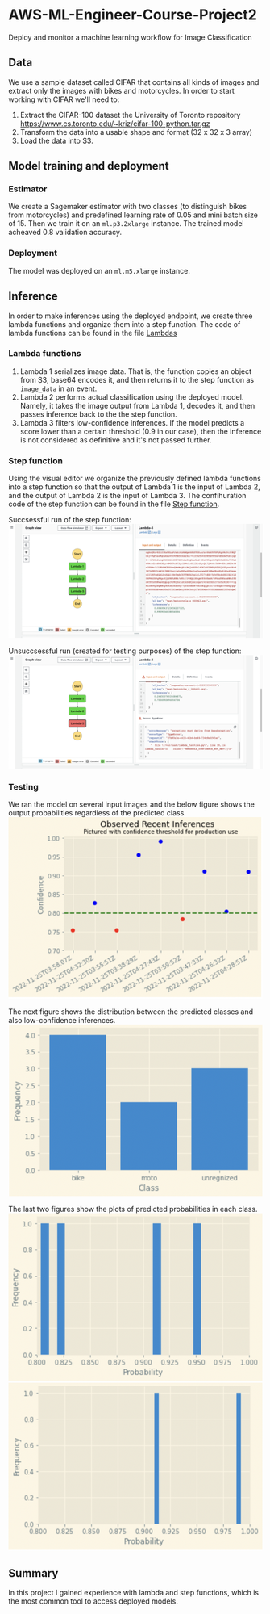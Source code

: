 # AWS-ML-Engineer-Course-Project2
Deploy and monitor a machine learning workflow for Image Classification

## Data
We use a sample dataset called CIFAR that contains all kinds of images and extract only the images with bikes and motorcycles. In order to start working with CIFAR we'll need to:

1. Extract the CIFAR-100 dataset the University of Toronto repository https://www.cs.toronto.edu/~kriz/cifar-100-python.tar.gz 
2. Transform the data into a usable shape and format (32 x 32 x 3 array)
3. Load the data into S3.

## Model training and deployment

### Estimator
We create a Sagemaker estimator with two classes (to distinguish bikes from motorcycles) and predefined learning rate of 0.05 and mini batch size of 15. Then we train it on an `ml.p3.2xlarge` instance. The trained model acheaved 0.8 validation accuracy.

### Deployment
The model was deployed on an `ml.m5.xlarge` instance.

## Inference
In order to make inferences using the deployed endpoint, we create three lambda functions and organize them into a step function. The code of lambda functions can be found in the file [Lambdas](lambda.py)

### Lambda functions
1. Lambda 1 serializes image data. That is, the function copies an object from S3, base64 encodes it, and then returns it to the step function as `image_data` in an event.
2. Lambda 2 performs actual classification using the deployed model. Namely, it takes the image output from Lambda 1, decodes it, and then passes inference back to the the step function.
3. Lambda 3 filters low-confidence inferences. If the model predicts a score lower than a certain threshold (0.9 in our case), then the inference is not considered as definitive and it's not passed further.

### Step function
Using the visual editor we organize the previously defined lambda functions into a step function so that the output of Lambda 1 is the input of Lambda 2, and the output of Lambda 2 is the input of Lambda 3. The confihuration code of the step function can be found in the file [Step function](step_function.json).

Succsessful run of the step function:
![Successful execution](Screenshots/Successful_execution.png "Successful execution")

Unsuccsessful run (created for testing purposes) of the step function:
![Unsuccsessful execution](Screenshots/Failed_execution.png "Unsuccsessful execution")

### Testing
We ran the model on several input images and the below figure shows the output probabilities regardless of the predicted class.
![Observed inferences](Screenshots/observed_inferences.png "Observed inferences")

The next figure shows the distribution between the predicted classes and also low-confidence inferences.
![Class distribution](Screenshots/Class_distribution.png "Class distribution")

The last two figures show the plots of predicted probabilities in each class.
![1st class (bikes) probabilities](Screenshots/1st_class_probs.png "1st class probabilities")
![2nd class (motorcycles) probabilities](Screenshots/2nd_class_probs.png "2nd class probabilities")

## Summary
In this project I gained experience with lambda and step functions, which is the most common tool to access deployed models.
